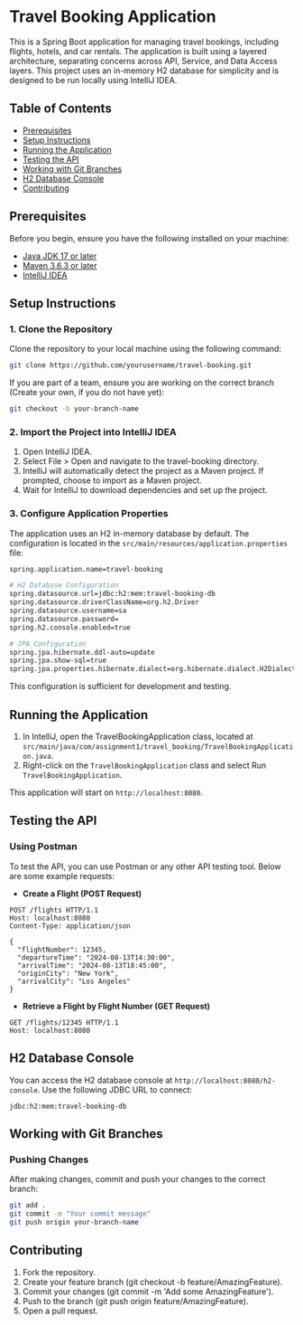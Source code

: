
# Travel Booking Application

This is a Spring Boot application for managing travel bookings, including flights, hotels, and car rentals. The application is built using a layered architecture, separating concerns across API, Service, and Data Access layers. This project uses an in-memory H2 database for simplicity and is designed to be run locally using IntelliJ IDEA.

## Table of Contents
- [Prerequisites](#prerequisites)
- [Setup Instructions](#setup-instructions)
- [Running the Application](#running-the-application)
- [Testing the API](#testing-the-api)
- [Working with Git Branches](#working-with-git-branches)
- [H2 Database Console](#h2-database-console)
- [Contributing](#contributing)

## Prerequisites
Before you begin, ensure you have the following installed on your machine:
- [Java JDK 17 or later](https://www.oracle.com/java/technologies/javase-jdk17-downloads.html)
- [Maven 3.6.3 or later](https://maven.apache.org/download.cgi)
- [IntelliJ IDEA](https://www.jetbrains.com/idea/download/)

## Setup Instructions

### 1. Clone the Repository
Clone the repository to your local machine using the following command:

```bash
git clone https://github.com/yourusername/travel-booking.git
```

If you are part of a team, ensure you are working on the correct branch (Create your own, if you do not have yet):
```bash
git checkout -b your-branch-name
```
### 2. Import the Project into IntelliJ IDEA
1. Open IntelliJ IDEA.
2. Select File > Open and navigate to the travel-booking directory.
3. IntelliJ will automatically detect the project as a Maven project. If prompted, choose to import as a Maven project.
4. Wait for IntelliJ to download dependencies and set up the project.

### 3. Configure Application Properties
The application uses an H2 in-memory database by default. The configuration is located in the `src/main/resources/application.properties` file:
```bash
spring.application.name=travel-booking

# H2 Database Configuration
spring.datasource.url=jdbc:h2:mem:travel-booking-db
spring.datasource.driverClassName=org.h2.Driver
spring.datasource.username=sa
spring.datasource.password=
spring.h2.console.enabled=true

# JPA Configuration
spring.jpa.hibernate.ddl-auto=update
spring.jpa.show-sql=true
spring.jpa.properties.hibernate.dialect=org.hibernate.dialect.H2Dialect
```
This configuration is sufficient for development and testing.

## Running the Application
1. In IntelliJ, open the TravelBookingApplication class, located at `src/main/java/com/assignment1/travel_booking/TravelBookingApplication.java`.
2. Right-click on the `TravelBookingApplication` class and select Run `TravelBookingApplication`.

This application will start on `http://localhost:8080`.

## Testing the API

### Using Postman

To test the API, you can use Postman or any other API testing tool. Below are some example requests:

- **Create a Flight (POST Request)**

```http
POST /flights HTTP/1.1
Host: localhost:8080
Content-Type: application/json

{
  "flightNumber": 12345,
  "departureTime": "2024-08-13T14:30:00",
  "arrivalTime": "2024-08-13T18:45:00",
  "originCity": "New York",
  "arrivalCity": "Los Angeles"
}
```

- **Retrieve a Flight by Flight Number (GET Request)**
```http
GET /flights/12345 HTTP/1.1
Host: localhost:8080
```

## H2 Database Console

You can access the H2 database console at `http://localhost:8080/h2-console`. Use the following JDBC URL to connect:

```plaintext
jdbc:h2:mem:travel-booking-db
```

## Working with Git Branches

### Pushing Changes
After making changes, commit and push your changes to the correct branch:

```bash
git add .
git commit -m "Your commit message"
git push origin your-branch-name
```

## Contributing
1. Fork the repository.
2. Create your feature branch (git checkout -b feature/AmazingFeature).
3. Commit your changes (git commit -m 'Add some AmazingFeature').
4. Push to the branch (git push origin feature/AmazingFeature).
5. Open a pull request.

